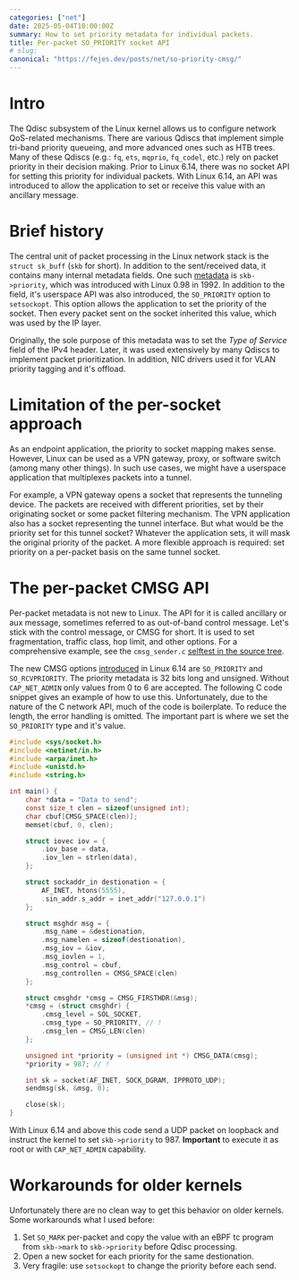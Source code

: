 ```yaml
---
categories: ["net"]
date: 2025-05-04T10:00:00Z
summary: How to set priority metadata for individual packets.
title: Per-packet SO_PRIORITY socket API
# slug:
canonical: "https://fejes.dev/posts/net/so-priority-cmsg/"
---
```


# Intro

The Qdisc subsystem of the Linux kernel allows us to configure network QoS-related mechanisms.
There are various Qdiscs that implement simple tri-band priority queueing, and more advanced ones such as HTB trees.
Many of these Qdiscs (e.g.: `fq`, `ets`, `mqprio`, `fq_codel`, etc.) rely on packet priority in their decision making.
Prior to Linux 6.14, there was no socket API for setting this priority for individual packets.
With Linux 6.14, an API was introduced to allow the application to set or receive this value with an ancillary message.

# Brief history

The central unit of packet processing in the Linux network stack is the `struct sk_buff` (`skb` for short).
In addition to the sent/received data, it contains many internal metadata fields.
One such [metadata](https://elixir.bootlin.com/linux/v6.14.5/source/include/linux/skbuff.h#L1036) is `skb->priority`, which was introduced with Linux 0.98 in 1992.
In addition to the field, it's userspace API was also introduced, the `SO_PRIORITY` option to `setsockopt`.
This option allows the application to set the priority of the socket.
Then every packet sent on the socket inherited this value, which was used by the IP layer.

Originally, the sole purpose of this metadata was to set the _Type of Service_ field of the IPv4 header.
Later, it was used extensively by many Qdiscs to implement packet prioritization.
In addition, NIC drivers used it for VLAN priority tagging and it's offload.


# Limitation of the per-socket approach

As an endpoint application, the priority to socket mapping makes sense.
However, Linux can be used as a VPN gateway, proxy, or software switch (among many other things).
In such use cases, we might have a userspace application that multiplexes packets into a tunnel.

For example, a VPN gateway opens a socket that represents the tunneling device.
The packets are received with different priorities, set by their originating socket or some packet filtering mechanism.
The VPN application also has a socket representing the tunnel interface.
But what would be the priority set for this tunnel socket?
Whatever the application sets, it will mask the original priority of the packet.
A more flexible approach is required: set priority on a per-packet basis on the same tunnel socket.

# The per-packet CMSG API

Per-packet metadata is not new to Linux.
The API for it is called ancillary or aux message, sometimes referred to as out-of-band control message.
Let's stick with the control message, or CMSG for short.
It is used to set fragmentation, traffic class, hop limit, and other options.
For a comprehensive example, see the `cmsg_sender.c` [selftest in the source tree](https://elixir.bootlin.com/linux/v6.14.5/source/tools/testing/selftests/net/cmsg_sender.c).

The new CMSG options [introduced](https://lore.kernel.org/netdev/20241213084457.45120-1-annaemesenyiri@gmail.com/T/) in Linux 6.14 are `SO_PRIORITY` and `SO_RCVPRIORITY`.
The priority metadata is 32 bits long and unsigned.
Without `CAP_NET_ADMIN` only values from 0 to 6 are accepted.
The following C code snippet gives an example of how to use this.
Unfortunately, due to the nature of the C network API, much of the code is boilerplate.
To reduce the length, the error handling is omitted.
The important part is where we set the `SO_PRIORITY` type and it's value.

```c
#include <sys/socket.h>
#include <netinet/in.h>
#include <arpa/inet.h>
#include <unistd.h>
#include <string.h>

int main() {
    char *data = "Data to send";
    const size_t clen = sizeof(unsigned int);
    char cbuf[CMSG_SPACE(clen)];
    memset(cbuf, 0, clen);

    struct iovec iov = {
        .iov_base = data,
        .iov_len = strlen(data),
    };

    struct sockaddr_in destionation = {
        AF_INET, htons(5555),
        .sin_addr.s_addr = inet_addr("127.0.0.1")
    };

    struct msghdr msg = {
        .msg_name = &destionation,
        .msg_namelen = sizeof(destionation),
        .msg_iov = &iov,
        .msg_iovlen = 1,
        .msg_control = cbuf,
        .msg_controllen = CMSG_SPACE(clen)
    };

    struct cmsghdr *cmsg = CMSG_FIRSTHDR(&msg);
    *cmsg = (struct cmsghdr) {
        .cmsg_level = SOL_SOCKET,
        .cmsg_type = SO_PRIORITY, // !
        .cmsg_len = CMSG_LEN(clen)
    };

    unsigned int *priority = (unsigned int *) CMSG_DATA(cmsg);
    *priority = 987; // !

    int sk = socket(AF_INET, SOCK_DGRAM, IPPROTO_UDP);
    sendmsg(sk, &msg, 0);

    close(sk);
}
```

With Linux 6.14 and above this code send a UDP packet on loopback and instruct the kernel to set `skb->priority` to 987.
__Important__ to execute it as root or with `CAP_NET_ADMIN` capability.

# Workarounds for older kernels

Unfortunately there are no clean way to get this behavior on older kernels.
Some workarounds what I used before:

1. Set `SO_MARK` per-packet and copy the value with an eBPF tc program from `skb->mark` to `skb->priority` before Qdisc processing.
2. Open a new socket for each priority for the same destionation.
3. Very fragile: use `setsockopt` to change the priority before each send.
